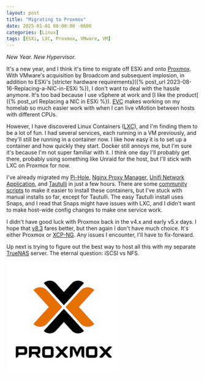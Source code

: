 ```yaml
---
layout: post
title: "Migrating to Proxmox"
date: 2025-01-01 08:00:00 -0600
categories: [Linux]
tags: [ESXi, LXC, Proxmox, VMware, VM]
---
```


*New Year. New Hypervisor.*

It's a new year, and I think it's time to migrate off ESXi and onto [Proxmox](https://www.proxmox.com/). With VMware's acquisition by Broadcom and subsequent implosion, in addition to ESXi's [stricter hardware requirements]({% post_url 2023-08-16-Replacing-a-NIC-in-ESXi %}), I don't want to deal with the hassle anymore. It's too bad because I use vSphere at work and [I like the product]({% post_url Replacing a NIC in ESXi %}). [EVC](https://blogs.vmware.com/vsphere/2019/06/enhanced-vmotion-compatibility-evc-explained.html) makes working on my homelab so much easier work with when I can live vMotion between hosts with different CPUs.

However, I have discovered Linux Containers ([LXC](https://en.wikipedia.org/wiki/LXC)), and I'm finding them to be a lot of fun. I had several services, each running in a VM previously, and they'll still be running in a container now. I like how easy it is to set up a container and how quickly they start. Docker still annoys me, but I'm sure it's because I'm not super familiar with it. I think one day I'll probably get there, probably using something like Unraid for the host, but I'll stick with LXC on Proxmox for now.

I've already migrated my [Pi-Hole](https://pi-hole.net/), [Nginx Proxy Manager](https://nginxproxymanager.com/), [Unifi Network Application](https://www.ui.com/download/releases/firmware/), and [Tautulli](https://tautulli.com/) in just a few hours. There are some [community scripts](https://community-scripts.github.io/ProxmoxVE/) to make it easier to install these containers, but I've stuck with manual installs so far, except for Tautulli. The easy Tautulli install uses Snaps, and I read that Snaps might have issues with LXC, and I didn't want to make host-wide config changes to make one service work.

I didn't have good luck with Proxmox back in the v4.x and early v5.x days. I hope that [v8.3](https://pve.proxmox.com/wiki/Roadmap#Proxmox_VE_8.3) fares better, but then again I don't have much choice. It's either Proxmox or [XCP-NG](https://xcp-ng.org/). Any issues I encounter, I'll have to fix-forward.

Up next is trying to figure out the best way to host all this with my separate [TrueNAS](https://www.truenas.com/) server. The eternal question: iSCSI vs NFS.

![Proxmox logo](/assets/2025/01/Proxmox-logo-stacked-white-background-300.png)
